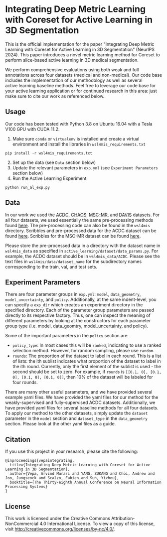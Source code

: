 # Integrating Deep Metric Learning with Coreset for Active Learning in 3D Segmentation

This is the official implementation for the paper "Integrating Deep Metric Learning 
with Coreset for Active Learning in 3D Segmentation" (NeurIPS 2024). This paper introduces a novel 
metric learning method for Coreset to perform slice-based active learning in 3D medical 
segmentation.

We perform comprehensive evaluations using both weak and full annotations across four datasets 
(medical and non-medical). Our code base includes the implementation of our methodology as well as several  
active learning baseline methods. Feel free to leverage our code base for your active learning application or 
for continued research in this area: just make sure to cite our work as referenced below.

## Usage

Our code has been tested with Python 3.8 on Ubuntu 16.04 with a Tesla V100 GPU with CUDA 11.2.

1. Make sure `conda` or `virtualenv` is installed and create a virtual environment and install 
the libraries in `wsl4mis_requirements.txt`
```
pip install -r wsl4mis_requirements.txt
```
2. Set up the data (see `Data` section below)
3. Update the relevant parameters in `exp.yml` (see `Experiment Parameters` section below)
4. Run the Active Learning Experiment
```
python run_al_exp.py
```

## Data

In our work we used the [ACDC](https://www.creatis.insa-lyon.fr/Challenge/acdc/databases.html), 
[CHAOS](https://chaos.grand-challenge.org/), [MSC-MR](https://zmiclab.github.io/zxh/0/mscmrseg19/), 
and [DAVIS](https://davischallenge.org/) datasets. For all four datasets, we used essentially
the same pre-processing methods found [here](https://github.com/HiLab-git/WSL4MIS). The 
pre-processing code can also be found in the `wsl4mis` directory. Scribbles and pre-processed data 
for the ACDC dataset can be found [here](https://github.com/HiLab-git/WSL4MIS). Scribbles for the 
MSC-MR dataset can be found [here](https://github.com/BWGZK/CycleMix).

Please store the pre-processed data in a directory with the dataset name in `wsl4mis_data` 
as specified in `active_learning/dataset/data_params.py`. For example, the ACDC dataset should 
be in `wsl4mis_data/ACDC`. Please see the text files in `wsl4mis/data/dataset_name` for the 
subdirectory names corresponding to the train, val, and test sets.

## Experiment Parameters

There are four parameter groups in `exp.yml`: `model`, `data_geometry`, `model_uncertainty`, and 
`policy`. Additionally, at the same indent-level, you can specify a `exp_dir` which creates an 
experiment directory in the specified directory. Each of the parameter group parameters are 
passed directly to its respective factory. Thus, one can inspect the meaning of different 
parameters by looking at the constructors for each parameter group type (i.e. model, 
data_geomtry, model_uncertainty, and policy). 

Some of the important parameters in the `policy` section are:
- `policy_type`: In most cases this will be `ranked`, indicating to use a ranked selection method.
However, for random sampling, please use `random`.
- `rounds`: The proportion of the dataset to label in each round. This is a list of lists: the ith 
sublist indicates what proportion of the dataset to label in the ith round. Currently, only the first 
element of the sublist is used - the second should be set to zero. For example, if `rounds` is 
`[[0.1, 0], [0.1, 0], [0.1, 0], [0.1, 0]]`, then 10% of the dataset will be labeled for four rounds.

There are many other useful parameters, and we have provided several example yaml files. 
We have provided the yaml files for our method for the weakly-supervised and fully-supervised ACDC 
datasets. Additionally, we have provided yaml files for several baseline methods for all four 
datasets. To apply our method to the other datasets, simply update the `dataset` parameter in the
`model` section and `dataset_type` in the `data_geometry` section. Please look at the other yaml 
files as a guide.

## Citation

If you use this project in your research, please cite the following:

```
@inproceedings{vepaintegrating,
  title={Integrating Deep Metric Learning with Coreset for Active Learning in 3D Segmentation},
  author={Vepa, Arvind Murari and YANG, ZUKANG and Choi, Andrew and Joo, Jungseock and Scalzo, Fabien and Sun, Yizhou},
  booktitle={The Thirty-eighth Annual Conference on Neural Information Processing Systems}
}
```

## License

This work is licensed under the Creative Commons Attribution-NonCommercial 4.0 International License.
To view a copy of this license, visit http://creativecommons.org/licenses/by-nc/4.0/.